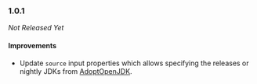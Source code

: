 ### 1.0.1

_Not Released Yet_

#### Improvements

- Update `source` input properties which allows 
  specifying the releases or nightly JDKs from [AdoptOpenJDK](https://adoptopenjdk.net/).
